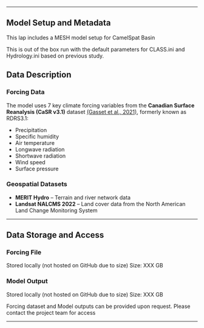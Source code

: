
---

## Model Setup and Metadata

This lap includes a MESH model setup for CamelSpat Basin

This is out of the box run with the default parameters for CLASS.ini and Hydrology.ini based on previous study.

## Data Description

### Forcing Data

The model uses 7 key climate forcing variables from the **Canadian Surface Reanalysis (CaSR v3.1)** dataset [(Gasset et al., 2021)](https://doi.org/10.5194/essd-13-4269-2021), formerly known as RDRS3.1:

- Precipitation  
- Specific humidity  
- Air temperature  
- Longwave radiation  
- Shortwave radiation  
- Wind speed  
- Surface pressure  

### Geospatial Datasets

- **MERIT Hydro** – Terrain and river network data 
- **Landsat NALCMS 2022** – Land cover data from the North American Land Change Monitoring System

---

## Data Storage and Access

### Forcing File
Stored locally (not hosted on GitHub due to size)
Size: XXX GB

### Model Output
Stored locally (not hosted on GitHub due to size) 
Size: XXX GB

Forcing dataset and Model outputs can be provided upon request. Please contact the project team for access

---
